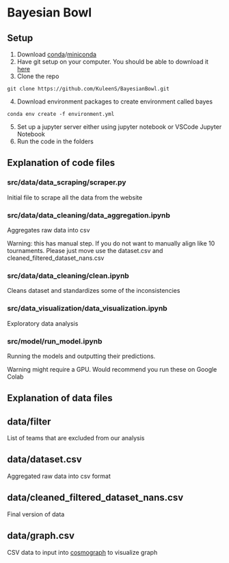 # Bayesian Bowl 

## Setup 
1. Download [conda](https://www.anaconda.com/download/)/[miniconda](https://docs.conda.io/projects/miniconda/en/latest/) 
2. Have git setup on your computer. You should be able to download it [here](https://git-scm.com/downloads)
3. Clone the repo
```
git clone https://github.com/KuleenS/BayesianBowl.git
```
4. Download environment packages to create environment called bayes
```
conda env create -f environment.yml
```
5. Set up a jupyter server either using jupyter notebook or VSCode Jupyter Notebook
6. Run the code in the folders


## Explanation of code files

### src/data/data_scraping/scraper.py
Initial file to scrape all the data from the website

### src/data/data_cleaning/data_aggregation.ipynb
Aggregates raw data into csv

Warning: this has manual step. If you do not want to manually align like 10 tournaments. Please just move use the dataset.csv and cleaned_filtered_dataset_nans.csv

### src/data/data_cleaning/clean.ipynb
Cleans dataset and standardizes some of the inconsistencies

### src/data_visualization/data_visualization.ipynb
Exploratory data analysis

### src/model/run_model.ipynb
Running the models and outputting their predictions.

Warning might require a GPU. Would recommend you run these on Google Colab

## Explanation of data files

## data/filter
List of teams that are excluded from our analysis

## data/dataset.csv
Aggregated raw data into csv format

## data/cleaned_filtered_dataset_nans.csv
Final version of data

## data/graph.csv
CSV data to input into [cosmograph](https://cosmograph.app/) to visualize graph

